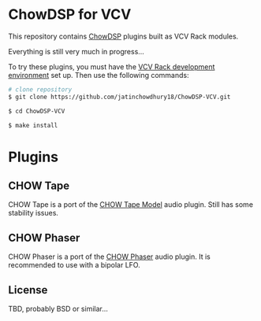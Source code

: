 # ChowDSP for VCV

This repository contains [ChowDSP](https://ccrma.stanford.edu/~jatin/chowdsp) plugins built as VCV Rack modules.

Everything is still very much in progress...

To try these plugins, you must have the [VCV Rack development environment](https://vcvrack.com/manual/Building#building-rack-plugins) set up. Then use the following commands:
```bash
# clone repository
$ git clone https://github.com/jatinchowdhury18/ChowDSP-VCV.git

$ cd ChowDSP-VCV

$ make install
```

# Plugins

## CHOW Tape
CHOW Tape is a port of the [CHOW Tape Model](https://github.com/jatinchowdhury18/AnalogTapeModel) audio plugin. Still has some stability issues.

## CHOW Phaser
CHOW Phaser is a port of the [CHOW Phaser](https://github.com/jatinchowdhury18/ChowPhaser) audio plugin. It is recommended to use with a bipolar LFO.

## License

TBD, probably BSD or similar...
